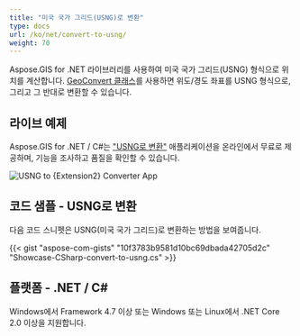 ```yaml
---
title: "미국 국가 그리드(USNG)로 변환"
type: docs
url: /ko/net/convert-to-usng/
weight: 70
---
```


Aspose.GIS for .NET 라이브러리를 사용하여 미국 국가 그리드(USNG) 형식으로 위치를 계산합니다. [GeoConvert 클래스](https://reference.aspose.com/gis/net/aspose.gis/geoconvert)를 사용하면 위도/경도 좌표를 USNG 형식으로, 그리고 그 반대로 변환할 수 있습니다.

## **라이브 예제**

Aspose.GIS for .NET / C#는 ["USNG로 변환"](https://products.aspose.app/gis/coordinates/convert-to-usng) 애플리케이션을 온라인에서 무료로 제공하며, 기능을 조사하고 품질을 확인할 수 있습니다.

![USNG to {Extension2} Converter App](coordinates.png)

## **코드 샘플 - USNG로 변환**

다음 코드 스니펫은 USNG(미국 국가 그리드)로 변환하는 방법을 보여줍니다.

{{< gist "aspose-com-gists" "10f3783b9581d10bc69dbada42705d2c" "Showcase-CSharp-convert-to-usng.cs" >}}

## **플랫폼 - .NET / C#**

Windows에서 Framework 4.7 이상 또는 Windows 또는 Linux에서 .NET Core 2.0 이상을 지원합니다.
